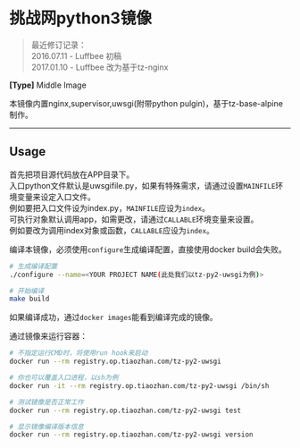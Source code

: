 # 挑战网python3镜像

> 最近修订记录：  
> 2016.07.11 - Luffbee 初稿  
> 2017.01.10 - Luffbee 改为基于tz-nginx  

**[Type]** Middle Image

本镜像内置nginx,supervisor,uwsgi(附带python pulgin)，基于tz-base-alpine制作。

------

## Usage

首先把项目源代码放在APP目录下。  
入口python文件默认是uwsgifile.py，如果有特殊需求，请通过设置`MAINFILE`环境变量来设定入口文件。  
例如要把入口文件设为index.py，`MAINFILE`应设为`index`。  
可执行对象默认调用app，如需更改，请通过`CALLABLE`环境变量来设置。  
例如要改为调用index对象或函数，`CALLABLE`应设为`index`。

编译本镜像，必须使用`configure`生成编译配置，直接使用docker build会失败。

```sh
# 生成编译配置
./configure --name=<YOUR PROJECT NAME(此处我们以tz-py2-uwsgi为例)>

# 开始编译
make build
```

如果编译成功，通过`docker images`能看到编译完成的镜像。

通过镜像来运行容器：

```sh
# 不指定运行CMD时，将使用run hook来启动
docker run --rm registry.op.tiaozhan.com/tz-py2-uwsgi

# 你也可以覆盖入口进程，以sh为例
docker run -it --rm registry.op.tiaozhan.com/tz-py2-uwsgi /bin/sh

# 测试镜像是否正常工作
docker run --rm registry.op.tiaozhan.com/tz-py2-uwsgi test

# 显示镜像编译版本信息
docker run --rm registry.op.tiaozhan.com/tz-py2-uwsgi version
```
